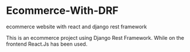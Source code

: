 # Ecommerce-With-DRF
ecommerce website with react and django rest framework

This is an ecommerce project using Django Rest Framework. While on the frontend React.Js has been used.
